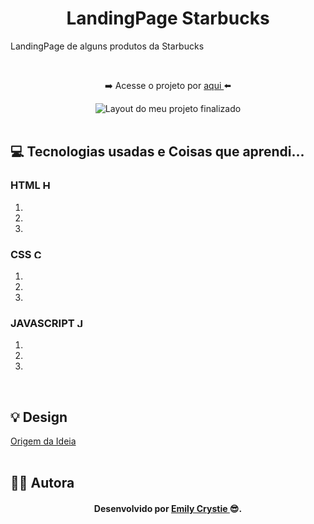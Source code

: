 <h1 align="center"> LandingPage Starbucks </h1>
<p> LandingPage de alguns produtos da Starbucks </p>
<br>
<div align="center">  
 <p> ➡️ Acesse o projeto por <a href="" target="_blank"> aqui </a>⬅️</p>

 <img src="#" alt="Layout do meu projeto finalizado"> 
</div>
<br>
 
<h2> 💻 Tecnologias usadas e Coisas que aprendi... </h2>
 <h3> HTML 
  <img src="https://cdn-icons-png.flaticon.com/512/174/174854.png" alt="HTML5" width="15" height="15"/>
 </h3>
  <ol>
   <li>  </li>
   <li>  </li>
   <li>  </li>
  </ol>
  
 <h3> CSS 
  <img src="https://cdn-icons-png.flaticon.com/512/732/732190.png" alt="CSS3" width="15" height="15"/>
 </h3>
  <ol>
   <li>  </li>
   <li>  </li>
   <li>  </li>
  </ol>
  
  <h3> JAVASCRIPT 
  <img src="https://cdn-icons-png.flaticon.com/512/5968/5968292.png" alt="JS" width="15" height="15"/>
 </h3>
  <ol>
   <li>  </li>
   <li>  </li>
   <li>  </li>
  </ol>
<br>
 
<h2> 💡 Design </h2>
<a href="https://www.youtube.com/watch?v=91Q6RvKvd7o" target="_blank"> Origem da Ideia </a>
<br>
<br>

<h2> 👩‍💻 Autora </h2>
<h4 align="center"> Desenvolvido por <a href="https://www.linkedin.com/in/emilycrystie/" target="_blank"> Emily Crystie <a>  😎. <h4>
